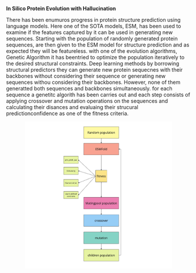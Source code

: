**In Silico Protein Evolution with Hallucination**


There has been enumuros progress in protein structure prediction using language models. Here one of
the SOTA models, ESM, has been used to examine if the features captured by it can be used in generating new sequences. Starting with the population of randomly generated protein sequences, are then given to the ESM model for structure
prediction and as expected they will be featureless. with one of the evolution algorithms, Genetic Algorithm it has beentried to optimize the population iteratively to the desired structural constraints. 
Deep learning methods by borrowing structural predictors they can generate new protein sequecnes with
their backbones without considering their sequence or generating new sequences withou considering their backbones.
However, none of them generatted both sequences and backbones simultaneously.
for each sequence a genetitc algorith has been carries out and each step consists of applying crossover and mutation operations on the sequences and calculating their disances and evaluaing their strucural predictionconfidence as one of the fitness criteria.<br>

<p align="center">
  <img src="Flowchart.jpg" alt="ProteinEvolution" width="400" height="400">
</p>
